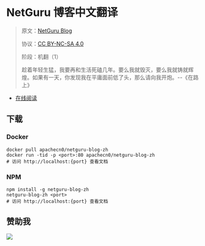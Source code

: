 <!--
    需要填充的占位符：
    
    README.md
    
        NetGuru 博客中文翻译：文档中文名
        NetGuru Blog：文档英文名
        https://www.netguru.com/blog/：文档原始链接
        ngr：域名前缀
        飞龙：负责人名称
        wizardforcel：负责人 Github 用户名
        562826179：负责人 QQ
        netguru-blog-zh：ApacheCN 的 Github 仓库名称
        netguru-blog-zh：DockerHub 仓库名称
        netguru-blog-zh：PYPI 包名称
        netguru-blog-zh：NPM 包名称
    
    CNAME
    
        ngr：域名前缀

    index.html
    
        NetGuru 博客中文翻译：文档中文名
        #00d563：显示颜色
        netguru-blog-zh：ApacheCN 的 Github 仓库名称

    asset/docsify-apachecn-footer.js
    
        netguru-blog-zh：ApacheCN 的 Github 仓库名称
-->

# NetGuru 博客中文翻译

> 原文：[NetGuru Blog](https://www.netguru.com/blog/)
> 
> 协议：[CC BY-NC-SA 4.0](http://creativecommons.org/licenses/by-nc-sa/4.0/)
> 
> 阶段：机翻（1）
> 
> 趁着年轻生猛，我要再和生活死磕几年。要么我就毁灭，要么我就铸就辉煌。如果有一天，你发现我在平庸面前低了头，那么请向我开炮。--《在路上》

* [在线阅读](https://ngr.apachecn.org)
## 下载

### Docker

```
docker pull apachecn0/netguru-blog-zh
docker run -tid -p <port>:80 apachecn0/netguru-blog-zh
# 访问 http://localhost:{port} 查看文档
```

### NPM

```
npm install -g netguru-blog-zh
netguru-blog-zh <port>
# 访问 http://localhost:{port} 查看文档
```

## 赞助我

![](https://img-blog.csdnimg.cn/20200112005920729.png)
